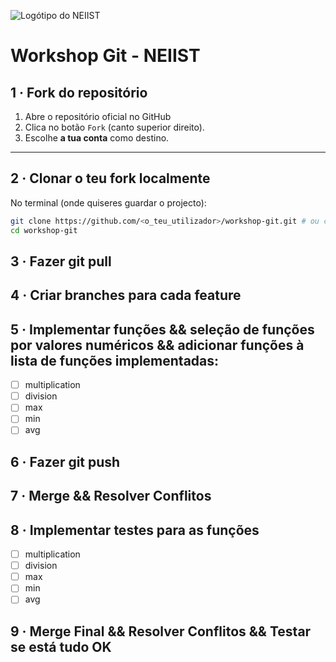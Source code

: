 ![Logótipo do NEIIST](https://neiist.tecnico.ulisboa.pt/static/media/neiist_logo.5b6bbd8f2f7eb5ee5200.png)
# Workshop Git - NEIIST

## 1 · Fork do repositório

1. Abre o repositório oficial no GitHub  
2. Clica no botão ```Fork``` (canto superior direito).
3. Escolhe **a tua conta** como destino.

---

## 2 · Clonar o teu fork localmente

No terminal (onde quiseres guardar o projecto):

```bash
git clone https://github.com/<o_teu_utilizador>/workshop-git.git # ou com ssh key
cd workshop-git
```

## 3 · Fazer git pull

## 4 · Criar branches para cada feature

## 5 · Implementar funções && seleção de funções por valores numéricos && adicionar funções à lista de funções implementadas:
- [ ] multiplication
- [ ] division
- [ ] max
- [ ] min
- [ ] avg

## 6 · Fazer git push

## 7 · Merge && Resolver Conflitos

## 8 · Implementar testes para as funções
- [ ] multiplication
- [ ] division
- [ ] max
- [ ] min
- [ ] avg

## 9 · Merge Final && Resolver Conflitos && Testar se está tudo OK


